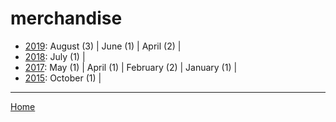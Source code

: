 # merchandise

  * [2019](./merchandise-2019.md): 
      August (3) | 
      June (1) | 
      April (2) | 
  * [2018](./merchandise-2018.md): 
      July (1) | 
  * [2017](./merchandise-2017.md): 
      May (1) | 
      April (1) | 
      February (2) | 
      January (1) | 
  * [2015](./merchandise-2015.md): 
      October (1) | 

----

[Home](../)
